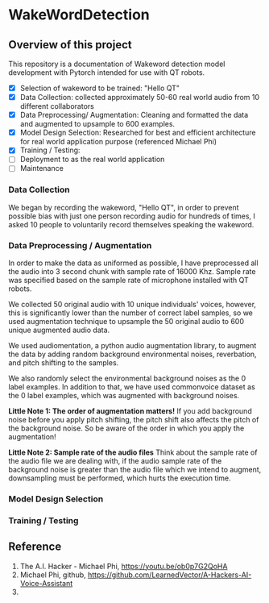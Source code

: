 # WakeWordDetection
## Overview of this project
This repository is a documentation of Wakeword detection model development with Pytorch intended for use with QT robots. 
- [X] Selection of wakeword to be trained: "Hello QT"
- [X] Data Collection: collected approximately 50-60 real world audio from 10 different collaborators
- [X] Data Preprocessing/ Augmentation: Cleaning and formatted the data and augmented to upsample to 600 examples.
- [x] Model Design Selection: Researched for best and efficient architecture for real world application purpose (referenced Michael Phi)
- [x] Training / Testing:
- [ ] Deployment to as the real world application
- [ ] Maintenance    

### Data Collection

We began by recording the wakeword, "Hello QT", in order to prevent possible bias with just one person recording audio for hundreds of times, I asked 10 people to voluntarily record themselves speaking the wakeword. 

### Data Preprocessing / Augmentation

In order to make the data as uniformed as possible, I have preprocessed all the audio into 3 second chunk with sample rate of 16000 Khz. Sample rate was specified based on the sample rate of microphone installed with QT robots. 

We collected 50 original audio with 10 unique individuals' voices, however, this is significantly lower than the number of correct label samples, so we used augmentation technique to upsample the 50 original audio to 600 unique augmented audio data.

We used audiomentation, a python audio augmentation library, to augment the data by adding random background environmental noises, reverbation, and pitch shifting to the samples.  

We also randomly select the environmental background noises as the 0 label examples. In addition to that, we have used commonvoice dataset as the 0 label examples, which was augmented with background noises. 

   **Little Note 1: The order of augmentation matters!**  If you add background noise before you apply pitch shifting, the pitch shift also affects the pitch of the background noise. So be aware of the order in which you apply the augmentation!
   
   **Little Note 2: Sample rate of the audio files** Think about the sample rate of the audio file we are dealing with, if the audio sample rate of the background noise is greater than the audio file which we intend to augment, downsampling must be performed, which hurts the execution time. 
   
 ### Model Design Selection
 
 ### Training / Testing

## Reference 

1. The A.I. Hacker - Michael Phi, https://youtu.be/ob0p7G2QoHA
2. Michael Phi, github, https://github.com/LearnedVector/A-Hackers-AI-Voice-Assistant
3. 
